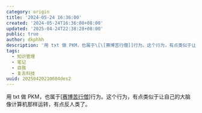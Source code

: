 ```yaml
---
category: origin
title: '2024-05-24 16:36:00'
created: '2024-05-24T16:36:00+08:00'
updated: '2025-04-24T22:38:28+08:00'
public: true
author: dkphhh
description: '用 txt 做 PKM，也属于\[\[赛博苦行僧]]行为。这个行为，有点类似于让自己的大脑像计算机那样运转……'
tags:
  - 知识管理
  - 笔记
  - 自我
  - 复古科技
uuid: 20250420210604des2
---
```


用 txt 做 PKM，也属于[[赛博苦行僧]]行为。这个行为，有点类似于让自己的大脑像计算机那样运转，有点反人类了。

[//begin]: # "Autogenerated link references for markdown compatibility"
[赛博苦行僧]: 2022-08-27_20-49-00 "2022-08-27 20:49:00"
[//end]: # "Autogenerated link references"
